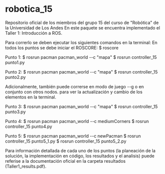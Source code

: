 # robotica_15
Repositorio oficial de los miembros del grupo 15 del curso de "Robótica" de la Universidad de Los Andes 
En este paquete se encuentra implementado el Taller 1: Introducción a ROS.

Para correrlo se deben ejecutar los siguientes comandos en la terminal:
En todos los puntos se debe iniciar el ROSCORE:
     $ roscore
     
Punto 1:
     $ rosrun pacman pacman_world --c "mapa"
     $ rosrun controller_15 punto1.py
     
Punto 2:
     $ rosrun pacman pacman_world --c "mapa"
     $ rosrun controller_15 punto2.py
       
Adicionalmente, también puede correrse en modo de juego --g o en conjunto con otros nodos. para ver la actualización y cambio de los elementos en la terminal. 
        
Punto 3:
     $ rosrun pacman pacman_world --c "mapa"
     $ rosrun controller_15 punto3.py

Punto 4:
     $ rosrun pacman pacman_world --c mediumCorners
     $ rosrun controller_15 punto4.py

Punto 5:
     $ rosrun pacman pacman_world --c newPacman
     $ rosrun controller_15 punto5_1.py
     $ rosrun controller_15 punto5_2.py

Para información detallada de cada uno de los puntos (la planeación de la solución, la implementación en código, los resultados y el analisis) puede referise a la documentación oficial en la carpeta resultados (Taller1_results.pdf). 


